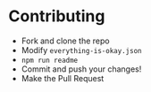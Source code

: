 # Contributing

* Fork and clone the repo
* Modify `everything-is-okay.json`
* `npm run readme`
* Commit and push your changes!
* Make the Pull Request